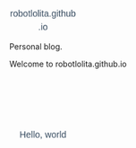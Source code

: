 robotlolita.github.io
=====================

Personal blog.

Welcome to robotlolita.github.io


<svg fill="none" viewBox="0 0 120 120" width="120" height="120" xmlns="http://www.w3.org/2000/svg">
  <foreignObject width="100%" height="100%">
    <div xmlns="http://www.w3.org/1999/xhtml">
      <style>
@keyframes bounce {
  0%   { transform: scale(1,    1)   translateY(0)     skew(0deg,  0deg); }
  3%   { transform: scale(1,    1)   translateY(0)     skew(0deg,  0deg); }
  5%   { transform: scale(1.1,  .9)  translateY(5px)   skew(0deg,  0deg); }
  12%  { transform: scale(.9,   1.1) translateY(-70px) skew(25deg, 5deg); }
  13%  { transform: scale(.9,   1.1) translateY(-70px) skew(25deg, 5deg); }
  20%  { transform: scale(1.05, .95) translateY(0)     skew(0deg,  0deg); }
  22%  { transform: scale(1,    1)   translateY(-7px)  skew(0deg,  0deg); }
  27%  { transform: scale(1,    1)   translateY(0)     skew(0deg,  0deg); }
  100% { transform: scale(1,    1)   translateY(0)     skew(0deg,  0deg); }
}
h1 {
  width: 120px;
  line-height: 20px;
  padding-top: 70px;
  text-align: center;
  font: 400 16px/1.5 Helvetica ,Arial ,sans-serif;
  color: rgb(52, 73, 94);
  transform-origin: bottom;
  animation: 4s cubic-bezier(.5, 0, .5, 1.2) 1s infinite bounce;
}
      </style>
      <h1>Hello, world</h1>
    </div>
  </foreignObject>
</svg>

